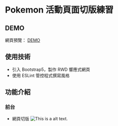 # Pokemon 活動頁面切版練習

## DEMO
網頁預覽： [DEMO](https://yhes9604.github.io/Pokemon/)

## 使用技術
* 引入 Bootstrap5，製作 RWD 響應式網頁
* 使用 ESLint 管控程式撰寫風格

## 功能介紹

### 前台
* 網頁切版
![This is a alt text.](https://i.ibb.co/dBrQLGq/yhes9604-github-io-Pokemon.png)
